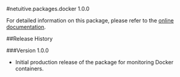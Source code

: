 #netuitive.packages.docker 1.0.0

For detailed information on this package, please refer to the [online documentation](https://help.netuitive.com/Content/Datasources/Netuitive/docker_container_netuitive_agent.htm).

##Release History

###Version 1.0.0

* Initial production release of the package for monitoring Docker containers.